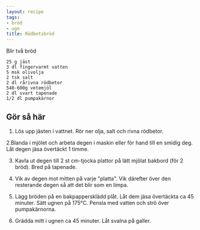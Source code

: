 ```yaml
---
layout: recipe
tags:
- bröd
- ugn
title: Rödbetsbröd
---
```



Blir två bröd
```
25 g jäst
3 dl fingervarmt vatten
5 msk olivolja
2 tsk salt
2 dl rårivna rödbetor
540-600g vetemjöl
2 dl svart tapenade
1/2 dl pumpakärnor
```
## Gör så här
1. Lös upp jästen i vattnet. Rör ner olja, salt och rivna rödbetor.

2.Blanda i mjölet och arbeta degen i maskin eller för hand till en smidig deg.
Låt degen jäsa övertäckt 1 timme.

3. Kavla ut degen till 2 st cm-tjocka plattor på lätt mjölat bakbord (för 2
   bröd). Bred på tapenade.

4. Vik av degen mot mitten på varje "platta". Vik därefter över den resterande
   degen så att det blir som en limpa.

5. Lägg bröden på en bakpappersklädd plåt. Låt dem jäsa övertäckta ca 45
   minuter. Sätt ugnen på 175°C. Pensla med vatten och strö över pumpakärnorna.

6. Grädda mitt i ugnen ca 45 minuter. Låt svalna på galler.
